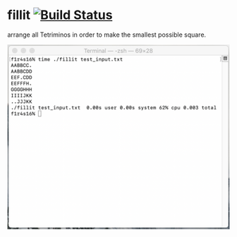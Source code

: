 # fillit [![Build Status](https://travis-ci.com/nipqiv/fillit.svg?token=npJorzrMuT9oxn5xXSyd&branch=master)](https://travis-ci.com/nipqiv/fillit)
arrange all Tetriminos in order to make the smallest possible square.

![Image](/test_ouput.png)
